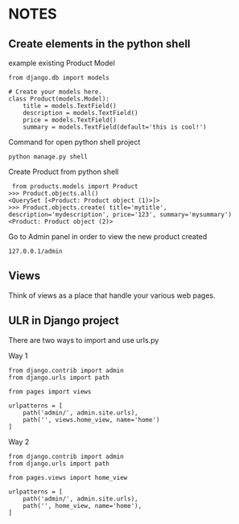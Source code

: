 # NOTES

## Create elements in the python shell

example existing Product Model

````commandline
from django.db import models

# Create your models here.
class Product(models.Model):
    title = models.TextField()
    description = models.TextField()
    price = models.TextField()
    summary = models.TextField(default='this is cool!')
````

Command for open python shell project

``python manage.py shell``

Create Product from python shell

``````commandline
 from products.models import Product
>>> Product.objects.all()
<QuerySet [<Product: Product object (1)>]>
>>> Product.objects.create( title='mytitle', description='mydescription', price='123', summary='mysummary') 
<Product: Product object (2)>
``````

Go to Admin panel in order to view the new product created

``127.0.0.1/admin``


## Views 

Think of views as a place that handle your various web pages.

## ULR in Django project
 There are two ways to import and use urls.py

Way 1 
``````commandline
from django.contrib import admin
from django.urls import path

from pages import views

urlpatterns = [
    path('admin/', admin.site.urls),
    path('', views.home_view, name='home')
]
``````

Way 2
``````commandline
from django.contrib import admin
from django.urls import path

from pages.views import home_view 

urlpatterns = [
    path('admin/', admin.site.urls),
    path('', home_view, name='home'),
]
``````